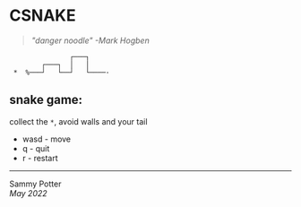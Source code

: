 # CSNAKE

>*"danger noodle" -Mark Hogben*

```
               ┌───┐
        ┌───┐  │   │
 *  %───┘   └──┘   └────·
```

snake game:<br>
-
collect the `*`, avoid walls and your tail
- wasd - move
- q - quit
- r - restart

---
Sammy Potter<br>
*May 2022*